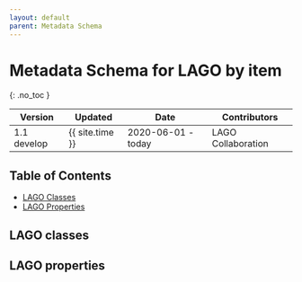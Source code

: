 ```yaml
---
layout: default
parent: Metadata Schema
---
```


# Metadata Schema for LAGO by item
{: .no_toc }

|Version| Updated | Date |Contributors|
|-------|---------|------|------------|
| 1.1 develop | {{ site.time }} | 2020-06-01 - today | LAGO Collaboration |


<script src="https://code.jquery.com/jquery-3.2.1.min.js"></script>
<script>
function itemnize_json( json, context ) { 
  var html ='';
  if ( typeof(json) === 'string' ) {
    var element = json.split(':');
    var innid = element[0];
    var vocab = "@vocab";
    if (element.length == 2) {
        innid = element[1];
        vocab = element[0];
    };
    var contexturl = context[vocab];
    if ( vocab == "lago" ) {
      contexturl = '';  
    };
    html = '<li><a href="#'+ contexturl + innid +'">'+ json +'</a></li>';
  } else {
    if ( !Array.isArray(json) ) {
      var json_aux = [];
      json_aux.push(json);
      json = json_aux;
    };
    for (j=0; j<=json.length-1; j++) {
      var inner_json = json[j];
      if ( !(typeof(json[j]) === 'string') ) {
      	if ("@id" in json[j]) {
          inner_json = json[j]["@id"];
        } else {
          inner_json = JSON.stringify(json[j]);
        };
      };
      html = html + itemnize_json(inner_json, context);
    };
  };
  return html;
};
$().ready(function(){
  $.getJSON( "/DMP/schema/lagoSchema.jsonld", function( data ) { 
      var graphelements = data["@graph"];
      for (i=0; i<=graphelements.length-1; i++) {
        if ("@id" in graphelements[i]) { 
	  var id = graphelements[i]["@id"].split(':')[1];
	  var indexhtml = '<li><a href="#'+id+'"><strong>'+id+'</strong></a></li>';
	  var headerhtml = '<h5 id="'+id+'"><a href="#'+id+'" class="anchor-heading" aria-labelledby="'+id+'"><svg viewBox="0 0 16 16" aria-hidden="true"><use xlink:href="#svg-link"></use></svg></a><strong>lago:'+id+'</strong></h5>';
	  if ("comment" in graphelements[i]) {
	    headerhtml = headerhtml + '  <p>'+ graphelements[i]["comment"][0]["@value"] +'</p>';
	  };
	  var keys = Object.keys(graphelements[i]);
	  omit = ["@id","@type","@comment"];
	  for (k=0; k < omit.lenght; k ++) {
	    if (omit[k] in keys) {
	      keys.splice(keys.indexOf(omit[k), 1);
	    };  
	  }; 
	  var table = '<table class="grid" style="width: 100%"> 
		    <thead>
			<tr class="header">
			    <th>"@type"</th>';	  
	  for (k=0; k<keys.length; k++) {
	    table = table + ' <th>'+ keys[k] + '</th>';
	  };
	  table = table +'	</tr>
		      </thead>
		      <tbody>
			<tr>
			  <td>'+ itemnize_json(graphelements[i]["@type"] , data["@context"]) +'</td>';
	  for (k=0; k<keys.length; k++) {
	    table = table + ' <td>'+ itemnize_json(graphelements[i][keys[k]] , data["@context"]) +' </td>';
	  };
	  table = table +'	</tr>
		      </tbody>
		  </table>';
	  if ("dcat:domain" in graphelements[i]) {
            $('#iproperties').append(indexhtml);
	    $('#properties').append(headerhtml);
            $('#properties').append(table);				  
	  } else {
	    $('#iclasses').append(indexhtml);
	    $('#classes').append(headerhtml);
	    $('#classes').append(table);
	  };
	};
      };		
    });
});
</script>

## Table of Contents

* [LAGO Classes](#lago-classes)
	<div id="iclasses"></div>
* [LAGO Properties](#lago-properties)
	<div id="iproperties"></div>

## LAGO classes

<div id="classes"></div>

## LAGO properties

<div id="properties"></div>




